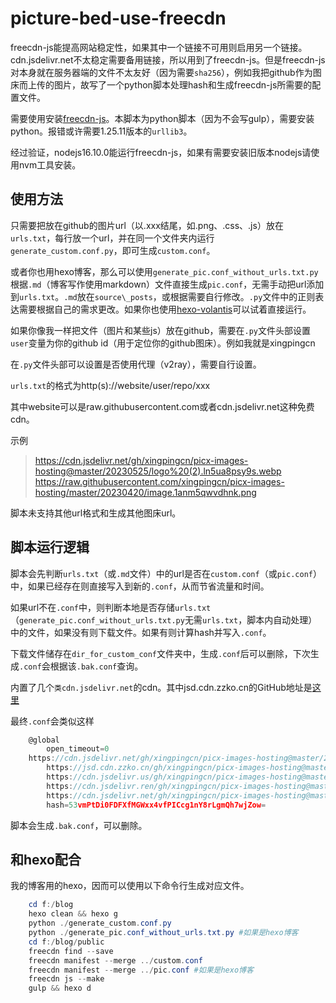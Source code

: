# picture-bed-use-freecdn

freecdn-js能提高网站稳定性，如果其中一个链接不可用则启用另一个链接。cdn.jsdelivr.net不太稳定需要备用链接，所以用到了freecdn-js。但是freecdn-js对本身就在服务器端的文件不太友好（因为需要`sha256`），例如我把github作为图床而上传的图片，故写了一个python脚本处理hash和生成freecdn-js所需要的配置文件。

需要使用安装[freecdn-js](https://github.com/EtherDream/freecdn)。本脚本为python脚本（因为不会写gulp），需要安装python。报错或许需要1.25.11版本的`urllib3`。

经过验证，nodejs16.10.0能运行freecdn-js，如果有需要安装旧版本nodejs请使用nvm工具安装。


## 使用方法

只需要把放在github的图片url（以.xxx结尾，如.png、.css、.js）放在`urls.txt`，每行放一个url，并在同一个文件夹内运行`generate_custom.conf.py`，即可生成`custom.conf`。

或者你也用hexo博客，那么可以使用`generate_pic.conf_without_urls.txt.py`根据`.md`（博客写作使用markdown）文件直接生成`pic.conf`，无需手动把url添加到`urls.txt`。`.md`放在`source\_posts`，或根据需要自行修改。`.py`文件中的正则表达需要根据自己的需求更改。如果你也使用[hexo-volantis](https://github.com/volantis-x/community)可以试着直接运行。

如果你像我一样把文件（图片和某些js）放在github，需要在`.py`文件头部设置`user`变量为你的github id（用于定位你的github图床）。例如我就是xingpingcn

在`.py`文件头部可以设置是否使用代理（v2ray），需要自行设置。

`urls.txt`的格式为http(s)://website/user/repo/xxx

其中website可以是raw.githubusercontent.com或者cdn.jsdelivr.net这种免费cdn。

示例
 > https://cdn.jsdelivr.net/gh/xingpingcn/picx-images-hosting@master/20230525/logo%20(2).ln5ua8psy9s.webp   
https://raw.githubusercontent.com/xingpingcn/picx-images-hosting/master/20230420/image.1anm5qwvdhnk.png

脚本未支持其他url格式和生成其他图床url。

## 脚本运行逻辑

脚本会先判断`urls.txt`（或`.md`文件）中的url是否在`custom.conf`（或`pic.conf`）中，如果已经存在则直接写入到新的`.conf`，从而节省流量和时间。

如果url不在`.conf`中，则判断本地是否存储`urls.txt`（`generate_pic.conf_without_urls.txt.py`无需`urls.txt`，脚本内自动处理）中的文件，如果没有则下载文件。如果有则计算hash并写入`.conf`。

下载文件储存在`dir_for_custom_conf`文件夹中，生成`.conf`后可以删除，下次生成`.conf`会根据该`.bak.conf`查询。

内置了几个`类cdn.jsdelivr.net`的cdn。其中jsd.cdn.zzko.cn的GitHub地址是[这里](https://github.com/54ayao/Chinajsdelivr)

最终`.conf`会类似这样

```typescript
    @global
	    open_timeout=0
    https://cdn.jsdelivr.net/gh/xingpingcn/picx-images-hosting@master/20230525/logo%20(2).ln5ua8psy9s.webp
	    https://jsd.cdn.zzko.cn/gh/xingpingcn/picx-images-hosting@master/20230525/logo%20(2).ln5ua8psy9s.webp
	    https://cdn.jsdelivr.us/gh/xingpingcn/picx-images-hosting@master/20230525/logo%20(2).ln5ua8psy9s.webp
	    https://cdn.jsdelivr.ren/gh/xingpingcn/picx-images-hosting@master/20230525/logo%20(2).ln5ua8psy9s.webp
	    https://cdn.jsdelivr.net/gh/xingpingcn/picx-images-hosting@master/20230525/logo%20(2).ln5ua8psy9s.webp
	    hash=53vmPtDi0FDFXfMGWxx4vfPICcg1nY8rLgmQh7wjZow=
```
脚本会生成`.bak.conf`，可以删除。
## 和hexo配合

我的博客用的hexo，因而可以使用以下命令行生成对应文件。

```powershell
    cd f:/blog
    hexo clean && hexo g
    python ./generate_custom.conf.py
    python ./generate_pic.conf_without_urls.txt.py #如果是hexo博客
    cd f:/blog/public
    freecdn find --save
    freecdn manifest --merge ../custom.conf
    freecdn manifest --merge ../pic.conf #如果是hexo博客
    freecdn js --make
    gulp && hexo d
```